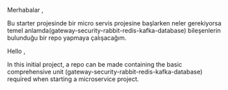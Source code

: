 Merhabalar ,

Bu starter projesinde bir micro servis projesine başlarken neler gerekiyorsa temel anlamda(gateway-security-rabbit-redis-kafka-database) bileşenlerin bulunduğu bir repo yapmaya çalışacağım. 



Hello ,

In this initial project, a repo can be made containing the basic comprehensive unit (gateway-security-rabbit-redis-kafka-database) required when starting a microservice project.